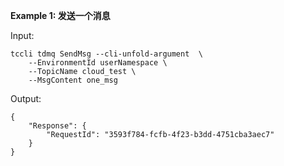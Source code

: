 **Example 1: 发送一个消息**



Input: 

```
tccli tdmq SendMsg --cli-unfold-argument  \
    --EnvironmentId userNamespace \
    --TopicName cloud_test \
    --MsgContent one_msg
```

Output: 
```
{
    "Response": {
        "RequestId": "3593f784-fcfb-4f23-b3dd-4751cba3aec7"
    }
}
```

